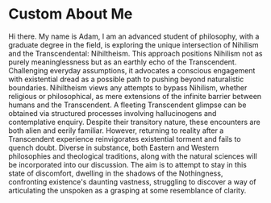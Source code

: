 # Custom About Me

Hi there. My name is Adam, I am an advanced student of philosophy, with a graduate degree in the field, is exploring the unique intersection of Nihilism and the Transcendental: Nihiltheism. This approach positions Nihilism not as purely meaninglessness but as an earthly echo of the Transcendent. Challenging everyday assumptions, it advocates a conscious engagement with existential dread as a possible path to pushing beyond naturalistic boundaries. Nihiltheism views any attempts to bypass Nihilism, whether religious or philosophical, as mere extensions of the infinite barrier between humans and the Transcendent. A fleeting Transcendent glimpse can be obtained via structured processes involving hallucinogens and contemplative enquiry. Despite their transitory nature, these encounters are both alien and eerily familiar. However, returning to reality after a Transcendent experience reinvigorates existential torment and fails to quench doubt. Diverse in substance, both Eastern and Western philosophies and theological traditions, along with the natural sciences will be incorporated into our discussion. The aim is to attempt to stay in this state of discomfort, dwelling in the shadows of the Nothingness, confronting existence's daunting vastness, struggling to discover a way of articulating the unspoken as a grasping at some resemblance of clarity.&nbsp;


